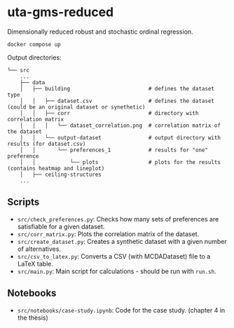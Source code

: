 # uta-gms-reduced

Dimensionally reduced robust and stochastic ordinal regression.

```
docker compose up
```

Output directories:
```
└── src
    ...
    ├── data
    │   ├── building                         # defines the dataset type
    │   │   ├── dataset.csv                  # defines the dataset (could be an original dataset or synethetic)
    │   │   ├── corr                         # directory with correlation matrix
    │   │   │   └── dataset_correlation.png  # correlation matrix of the dataset
    │   │   └── output-dataset               # output directory with results (for dataset.csv)
    │   │       └── preferences_1            # results for "one" preference
    │   │           └── plots                # plots for the results (contains heatmap and lineplot)
    │   ├── ceiling-structures
    ...
```

## Scripts

- `src/check_preferences.py`: Checks how many sets of preferences are satisfiable for a given dataset.
- `src/corr_matrix.py`: Plots the correlation matrix of the dataset.
- `src/create_dataset.py`: Creates a synthetic dataset with a given number of alternatives.
- `src/csv_to_latex.py`: Converts a CSV (with MCDADataset) file to a LaTeX table.
- `src/main.py`: Main script for calculations - should be run with `run.sh`.

## Notebooks

- `src/notebooks/case-study.ipynb`: Code for the case study. (chapter 4 in the thesis)